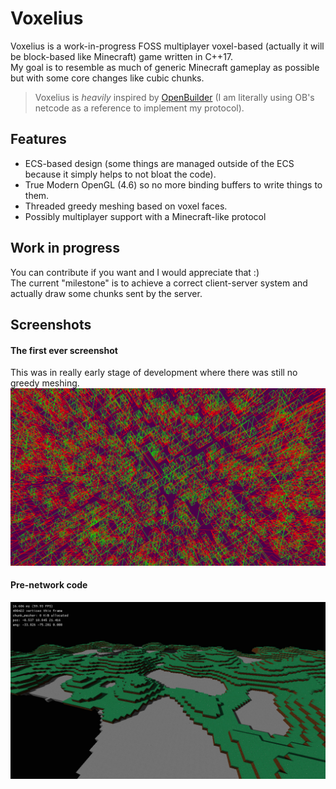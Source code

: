 # Voxelius
Voxelius is a work-in-progress FOSS multiplayer voxel-based (actually it will be block-based like Minecraft) game written in C++17.  
My goal is to resemble as much of generic Minecraft gameplay as possible but with some core changes like cubic chunks.  
> Voxelius is _heavily_ inspired by [OpenBuilder](https://github.com/Hopson97/open-builder) (I am literally using OB's netcode as a reference to implement my protocol).

## Features
* ECS-based design (some things are managed outside of the ECS because it simply helps to not bloat the code).
* True Modern OpenGL (4.6) so no more binding buffers to write things to them.
* Threaded greedy meshing based on voxel faces.
* Possibly multiplayer support with a Minecraft-like protocol

## Work in progress
You can contribute if you want and I would appreciate that :)  
The current "milestone" is to achieve a correct client-server system and actually draw some chunks sent by the server.

## Screenshots
#### The first ever screenshot
This was in really early stage of development where there was still no greedy meshing.  
![](rd1.png)
#### Pre-network code
![](dist/screenshots/2021-09-28_15.15.26.jpg)
